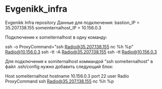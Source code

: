 # Evgenikk_infra
Evgenikk Infra repository
Данные для подключения:
bastion_IP = 35.207.138.155
someinternalhost_IP = 10.156.0.3

Подключение к someiternalhost в одну команду:

 ssh -o ProxyCommand="ssh Radio@35.207.138.155 nc %h %p" Radio@10.156.0.3
 ssh -tt -A Radio@35.207.138.155 ssh -tt Radio@10.156.0.3

Для подключения к somiternalhost коммандой "ssh someiternalhost" в файл .ssh/config нужно добавить следующий блок:

Host someiternalhost
hostname 10.156.0.3
port 22
user Radio
ProxyCommand ssh Radio@35.207.138.155 nc %h %p


